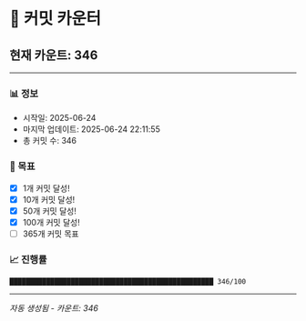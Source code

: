 # 🔢 커밋 카운터

## 현재 카운트: 346

---

### 📊 정보
- 시작일: 2025-06-24
- 마지막 업데이트: 2025-06-24 22:11:55
- 총 커밋 수: 346

### 🎯 목표
- [x] 1개 커밋 달성!
- [x] 10개 커밋 달성!
- [x] 50개 커밋 달성!
- [x] 100개 커밋 달성!
- [ ] 365개 커밋 목표

### 📈 진행률
```
██████████████████████████████████████████████████ 346/100
```

---
*자동 생성됨 - 카운트: 346*
